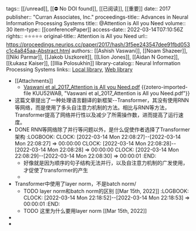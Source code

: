 tags:: [[/unread]], [[⛔ No DOI found]], [[已阅读]], [[重要]]
date:: 2017
publisher:: "Curran Associates, Inc."
proceedings-title:: Advances in Neural Information Processing Systems
title:: @Attention is All you Need
volume:: 30
item-type:: [[conferencePaper]]
access-date:: 2022-03-14T07:10:56Z
rights:: ⭐⭐⭐⭐⭐
original-title:: Attention is All you Need
url:: https://proceedings.neurips.cc/paper/2017/hash/3f5ee243547dee91fbd053c1c4a845aa-Abstract.html
authors:: [[Ashish Vaswani]], [[Noam Shazeer]], [[Niki Parmar]], [[Jakob Uszkoreit]], [[Llion Jones]], [[Aidan N Gomez]], [[Łukasz Kaiser]], [[Illia Polosukhin]]
library-catalog:: Neural Information Processing Systems
links:: [Local library](zotero://select/library/items/GCHSHNNB), [Web library](https://www.zotero.org/users/8746250/items/GCHSHNNB)

- [[Attachments]]
	- [Vaswani et al_2017_Attention is All you Need.pdf](https://proceedings.neurips.cc/paper/2017/file/3f5ee243547dee91fbd053c1c4a845aa-Paper.pdf) {{zotero-imported-file KUU52WAB, "Vaswani et al_2017_Attention is All you Need.pdf"}}
- 这篇文章提出了一种处理语言翻译的新框架--Transformer，其没有使用RNN等网络，而是使用了多头自注意力机制的方法。相比与RNN等方法，Transformer提高了网络并行性以及减少了所需操作数，进而提高了运行速度。
- DONE  RNN等网络除了并行等问题以外，是什么促使作者选择了Transformer架构
  :LOGBOOK:
  CLOCK: [2022-03-14 Mon 22:08:27]--[2022-03-14 Mon 22:08:27] =>  00:00:00
  CLOCK: [2022-03-14 Mon 22:08:28]--[2022-03-14 Mon 22:08:28] =>  00:00:00
  CLOCK: [2022-03-14 Mon 22:08:29]--[2022-03-14 Mon 22:08:30] =>  00:00:01
  :END:
	- 好像就是因为顺序的句子结构无法并行，以及自注意力机制的广发使用，才促使了transformer的产生
	-
- Transformer中使用了layer norm，不是batch norm/
	- TODO layer norm和batch norm的区别 [[Mar 15th, 2022]]
	  :LOGBOOK:
	  CLOCK: [2022-03-14 Mon 22:18:52]--[2022-03-14 Mon 22:18:53] =>  00:00:01
	  :END:
	- TODO 这里为什么要用layer norm [[Mar 15th, 2022]]
-
-
